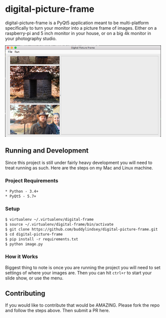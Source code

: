 # digital-picture-frame
digital-picture-frame is a PyQt5 application meant to be multi-platform specifically to turn your monitor into a picture frame of images. Either on a raspberry-pi and 5 inch monitor in your house, or on a big 4k monitor in your photography studio.

![Screenshot](https://raw.githubusercontent.com/buddylindsey/digital-picture-frame/gh-pages/images/digital-picture-frame1.png)

## Running and Development

Since this project is still under fairly heavy development you will need to treat running as such. Here are the steps on my Mac and Linux machine.

### Project Requirements

    * Python - 3.4+
    * PyQt5 - 5.7+

### Setup
```
$ virtualenv ~/.virtualenv/digital-frame
$ source ~/.virtualenv/digital-frame/bin/activate
$ git clone https://github.com/buddylindsey/digital-picture-frame.git
$ cd digital-picture-frame
$ pip install -r requirements.txt
$ python image.py
```

### How it Works
Biggest thing to note is once you are running the project you will need to set settings of where your images are. Then you can hit `ctrl+r` to start your slide show, or use the menu.

## Contributing
If you would like to contribute that would be AMAZING. Please fork the repo and follow the steps above. Then submit a PR here.
